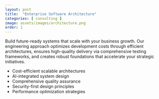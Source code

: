 ```yaml
---
layout: post
title:  "Enterprise Software Architecture"
categories: [ consulting ]
image: assets/images/architecture.png
order: 1
---
```

Build future-ready systems that scale with your business growth. Our engineering approach optimizes development costs through efficient architectures, ensures high-quality delivery via comprehensive testing frameworks, and creates robust foundations that accelerate your strategic initiatives.

- Cost-efficient scalable architectures
- AI-integrated system design
- Comprehensive quality assurance
- Security-first design principles
- Performance optimization strategies

